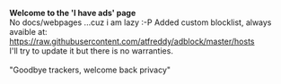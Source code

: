<b>Welcome to the 'I have ads' page</b><br>
No docs/webpages ...cuz i am lazy :-P
Added custom blocklist, always avaible at: https://raw.githubusercontent.com/atfreddy/adblock/master/hosts <br>
I'll try to update it but there is no warranties.<br><br>
"Goodbye trackers, welcome back privacy"
